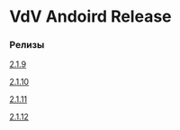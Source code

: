 # VdV Andoird Release

### Релизы

[2.1.9](./release_notes/2.1.9.md)

[2.1.10](./release_notes/2.1.10.md)

[2.1.11](./release_notes/2.1.11.md)

[2.1.12](./release_notes/2.1.12.md)